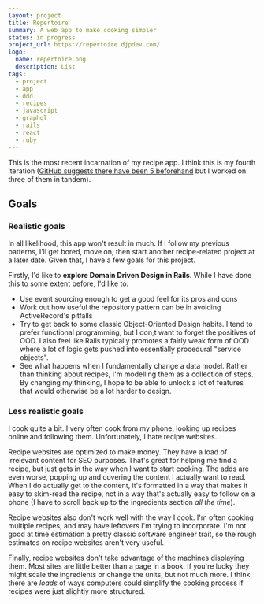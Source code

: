 ```yaml
---
layout: project
title: Repertoire
summary: A web app to make cooking simpler
status: in progress
project_url: https://repertoire.djpdev.com/
logo:
  name: repertoire.png
  description: List
tags:
  - project
  - app
  - ddd
  - recipes
  - javascript
  - graphql
  - rails
  - react
  - ruby
---
```


This is the most recent incarnation of my recipe app. I think this is my fourth
iteration ([GitHub suggests there have been 5 beforehand](https://github.com/dp28?tab=repositories&q=recipe)
but I worked on three of them in tandem).

## Goals

### Realistic goals

In all likelihood, this app won't result in much. If I follow my previous
patterns, I'll get bored, move on, then start another recipe-related project at
a later date. Given that, I have a few goals for this project.

Firstly, I'd like to **explore Domain Driven Design in Rails**. While I have
done this to some extent before, I'd like to:

- Use event sourcing enough to get a good feel for its pros and cons
- Work out how useful the repository pattern can be in avoiding ActiveRecord's
  pitfalls
- Try to get back to some classic Object-Oriented Design habits. I tend to
  prefer functional programming, but I don;t want to forget the positives of
  OOD. I also feel like Rails typically promotes a fairly weak form of OOD where
  a lot of logic gets pushed into essentially procedural "service objects".
- See what happens when I fundamentally change a data model. Rather than
  thinking about recipes, I'm modelling them as a collection of steps. By
  changing my thinking, I hope to be able to unlock a lot of features that would
  otherwise be a lot harder to design.

### Less realistic goals

I cook quite a bit. I very often cook from my phone, looking up recipes online
and following them. Unfortunately, I hate recipe websites.

Recipe websites are optimized to make money. They have a load of irrelevant
content for SEO purposes. That's great for helping me find a recipe, but just
gets in the way when I want to start cooking. The adds are even worse, popping
up and covering the content I actually want to read. When I do actually get to
the content, it's formatted in a way that makes it easy to skim-read the recipe,
not in a way that's actually easy to follow on a phone (I have to scroll back up
to the ingredients section _all the time_).

Recipe websites also don't work well with the way I cook. I'm often cooking
multiple recipes, and may have leftovers I'm trying to incorporate. I'm not good
at time estimation <span class="comment">a pretty classic software engineer trait</span>,
so the rough estimates on recipe websites aren't very useful.

Finally, recipe websites don't take advantage of the machines displaying them.
Most sites are little better than a page in a book. If you're lucky they might
scale the ingredients or change the units, but not much more. I think there are
_loads_ of ways computers could simplify the cooking process if recipes were
just slightly more structured.
